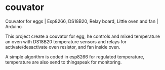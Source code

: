 # couvator
Couvator for eggs | Esp8266, DS18B20, Relay board, Little oven and fan | Arduino

This project create a couvator for egg, he controls and mixed temperature an oven with DS18B20 temperature sensors and relays for activate/desactivate oven resistor, and fan inside oven.

A simple algorithm is coded in esp8266 for regulated temperature, temperature are also send to thingspeak for monitoring.
